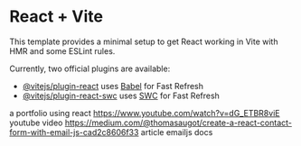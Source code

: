 # React + Vite

This template provides a minimal setup to get React working in Vite with HMR and some ESLint rules.

Currently, two official plugins are available:

- [@vitejs/plugin-react](https://github.com/vitejs/vite-plugin-react/blob/main/packages/plugin-react/README.md) uses [Babel](https://babeljs.io/) for Fast Refresh
- [@vitejs/plugin-react-swc](https://github.com/vitejs/vite-plugin-react-swc) uses [SWC](https://swc.rs/) for Fast Refresh

a portfolio using react
https://www.youtube.com/watch?v=dG_ETBR8viE youtube video
https://medium.com/@thomasaugot/create-a-react-contact-form-with-email-js-cad2c8606f33 article
emailjs docs